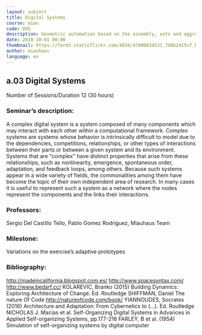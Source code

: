 ```yaml
---
layout: subject
title: Digital Systems
course: miau
code: DGS
description: Geometric automation based on the assembly, sets and aggregation of related components conforming complex entities. Case studies of procedural routines, cellular automata, emerging environments and multiagent systems. Advanced Parametrization of Prototypes
date: 2018-10-01 00:00
thumbnail: https://farm5.staticflickr.com/4816/47000834531_7d8b2415cf_b.jpg
author: miauhaus
language: en
---
```

## a.03 Digital Systems
Number of Sessions/Duration 12 (30 hours)

### Seminar’s description:
A complex digital system is a system composed of many components which may interact with each other within a computational framework. Complex systems are systems whose behavior is intrinsically difficult to model due to the dependencies, competitions, relationships, or other types of interactions between their parts or between a given system and its environment. Systems that are "complex" have distinct properties that arise from these relationships, such as nonlinearity, emergence, spontaneous order, adaptation, and feedback loops, among others. Because such systems appear in a wide variety of fields, the commonalities among them have become the topic of their own independent area of research. In many cases it is useful to represent such a system as a network where the nodes represent the components and the links their interactions.

### Professors:
Sergio Del Castillo Tello, Pablo Gomez Rodriguez, Miauhaus Team

### Milestone:
Variations on the exercise’s adaptive prototypes

### Bibliography:
http://madeincalifornia.blogspot.com.es/
http://www.spacesyntax.com/
http://www.bedarf.cc/
KOLAREVIC, Branko (2015) Building Dynamics: Exploring Architecture of Change. Ed. Routledge
SHIFFMAN, Daniel The nature Of Code http://natureofcode.com/book/
YIANNOUDES, Socrates (2016) Architecture and Adaptation: From Cybernetics to (...). Ed. Routledge
NICHOLAS J. Macias et al. Self-Organizing Digital Systems in Advances in Applied Self-organizing
Systems, pp.177-216
FARLEY, B et al. (1954) Simulation of self-organizing systems by digital computer
